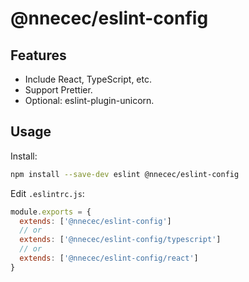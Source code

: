 # @nnecec/eslint-config

## Features

- Include React, TypeScript, etc.
- Support Prettier.
- Optional: eslint-plugin-unicorn.

## Usage

Install:

```bash
npm install --save-dev eslint @nnecec/eslint-config
```

Edit `.eslintrc.js`:

```js
module.exports = {
  extends: ['@nnecec/eslint-config']
  // or
  extends: ['@nnecec/eslint-config/typescript']
  // or
  extends: ['@nnecec/eslint-config/react']
}
```
